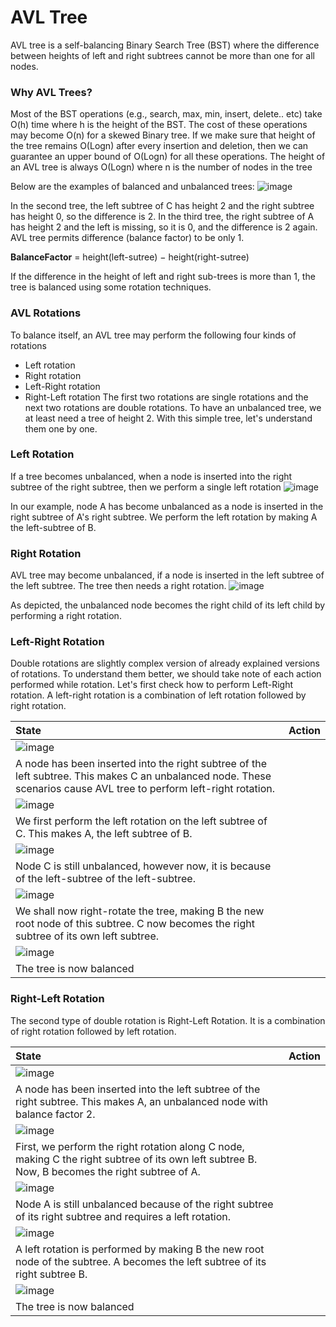 # AVL Tree
AVL tree is a self-balancing Binary Search Tree (BST) where the difference between heights of left and right subtrees cannot be more than one for all nodes.

### Why AVL Trees?
Most of the BST operations (e.g., search, max, min, insert, delete.. etc) take O(h) time where h is the height of the BST. The cost of these operations may become O(n) for a skewed Binary tree. If we make sure that height of the tree remains O(Logn) after every insertion and deletion, then we can guarantee an upper bound of O(Logn) for all these operations. The height of an AVL tree is always O(Logn) where n is the number of nodes in the tree

Below are the examples of balanced and unbalanced trees:
![image](https://user-images.githubusercontent.com/65532584/94902466-d390b580-04b5-11eb-8867-973a567bdb5b.png)

In the second tree, the left subtree of C has height 2 and the right subtree has height 0, so the difference is 2. In the third tree, the right subtree of A has height 2 and the left is missing, so it is 0, and the difference is 2 again. AVL tree permits difference (balance factor) to be only 1.

**BalanceFactor** = height(left-sutree) − height(right-sutree)

If the difference in the height of left and right sub-trees is more than 1, the tree is balanced using some rotation techniques.

### AVL Rotations
To balance itself, an AVL tree may perform the following four kinds of rotations
- Left rotation
- Right rotation
- Left-Right rotation
- Right-Left rotation
The first two rotations are single rotations and the next two rotations are double rotations. To have an unbalanced tree, we at least need a tree of height 2. With this simple tree, let's understand them one by one.

### Left Rotation
If a tree becomes unbalanced, when a node is inserted into the right subtree of the right subtree, then we perform a single left rotation
![image](https://user-images.githubusercontent.com/65532584/94902994-b5778500-04b6-11eb-9e83-c3fed8aca751.png)

In our example, node A has become unbalanced as a node is inserted in the right subtree of A's right subtree. We perform the left rotation by making A the left-subtree of B.

### Right Rotation
AVL tree may become unbalanced, if a node is inserted in the left subtree of the left subtree. The tree then needs a right rotation.
![image](https://user-images.githubusercontent.com/65532584/94903054-d344ea00-04b6-11eb-80e0-2d9ebd85d283.png)

As depicted, the unbalanced node becomes the right child of its left child by performing a right rotation.

### Left-Right Rotation
Double rotations are slightly complex version of already explained versions of rotations. To understand them better, we should take note of each action performed while rotation. Let's first check how to perform Left-Right rotation. A left-right rotation is a combination of left rotation followed by right rotation.

|State|Action|
|:-------------|:-------------:|
|![image](https://user-images.githubusercontent.com/65532584/94904242-a396e180-04b8-11eb-9c5d-dc1219e75d91.png)
|A node has been inserted into the right subtree of the left subtree. This makes C an unbalanced node. These scenarios cause AVL tree to perform left-right rotation.|
|![image](https://user-images.githubusercontent.com/65532584/94904269-b1e4fd80-04b8-11eb-81da-86e0fe1a0167.png)
|We first perform the left rotation on the left subtree of C. This makes A, the left subtree of B.|
|![image](https://user-images.githubusercontent.com/65532584/94904309-c1644680-04b8-11eb-90a9-6016571a8beb.png)
|Node C is still unbalanced, however now, it is because of the left-subtree of the left-subtree.|
|![image](https://user-images.githubusercontent.com/65532584/94904344-ccb77200-04b8-11eb-9182-c00ac76e2c2e.png)
|We shall now right-rotate the tree, making B the new root node of this subtree. C now becomes the right subtree of its own left subtree.|
|![image](https://user-images.githubusercontent.com/65532584/94904370-d6d97080-04b8-11eb-82ec-6c01d98431ce.png)
|The tree is now balanced|

### Right-Left Rotation
The second type of double rotation is Right-Left Rotation. It is a combination of right rotation followed by left rotation.

|State|Action|
|:-------------|:-------------:|
|![image](https://user-images.githubusercontent.com/65532584/94904411-ebb60400-04b8-11eb-98a4-caa64da46123.png)
|A node has been inserted into the left subtree of the right subtree. This makes A, an unbalanced node with balance factor 2.|
|![image](https://user-images.githubusercontent.com/65532584/94904448-f53f6c00-04b8-11eb-81c7-45f0b52d8821.png)
|First, we perform the right rotation along C node, making C the right subtree of its own left subtree B. Now, B becomes the right subtree of A.|
|![image](https://user-images.githubusercontent.com/65532584/94904522-13a56780-04b9-11eb-9c4b-e1d84467a121.png)
|Node A is still unbalanced because of the right subtree of its right subtree and requires a left rotation.|
|![image](https://user-images.githubusercontent.com/65532584/94904553-1d2ecf80-04b9-11eb-8fde-ff4389431899.png)
|A left rotation is performed by making B the new root node of the subtree. A becomes the left subtree of its right subtree B.|
|![image](https://user-images.githubusercontent.com/65532584/94904574-291a9180-04b9-11eb-8ddb-7b5fa408931b.png)
|The tree is now balanced|
